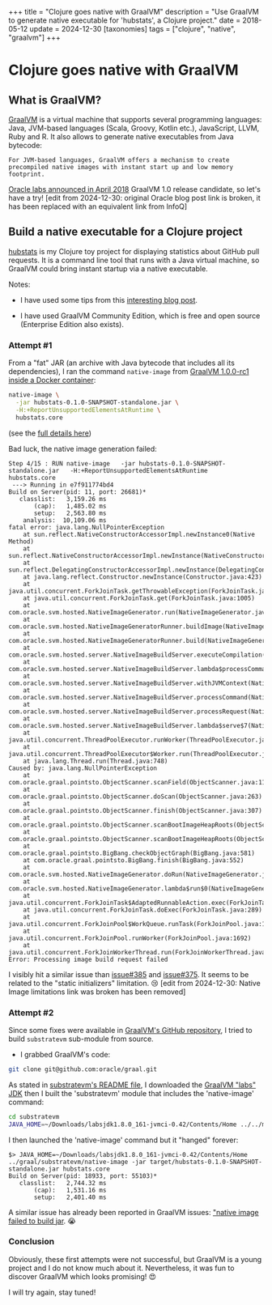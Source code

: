+++
title = "Clojure goes native with GraalVM"
description = "Use GraalVM to generate native executable for 'hubstats', a Clojure project."
date = 2018-05-12
update = 2024-12-30
[taxonomies]
tags = ["clojure", "native", "graalvm"]
+++
# Clojure goes native with GraalVM

## What is GraalVM?

[GraalVM](http://www.graalvm.org/) is a virtual machine that supports several programming languages: Java, JVM-based languages (Scala, Groovy, Kotlin etc.), JavaScript, LLVM, Ruby and R. It also allows to generate native executables from Java bytecode:
```
For JVM-based languages, GraalVM offers a mechanism to create precompiled native images with instant start up and low memory footprint.
```

[Oracle labs announced in April 2018](https://www.infoq.com/news/2018/04/oracle-graalvm-v1/) GraalVM 1.0 release candidate, so let's have a try!
[edit from 2024-12-30: original Oracle blog post link is broken, it has been replaced with an equivalent link from InfoQ]

## Build a native executable for a Clojure project

[hubstats](https://github.com/nicokosi/hubstats) is my Clojure toy project for displaying statistics about GitHub pull requests. It is a command line tool that runs with a Java virtual machine, so GraalVM could bring instant startup via a native executable.

Notes:

- I have used some tips from this [interesting blog post](https://www.innoq.com/en/blog/native-clojure-and-graalvm/
).

- I have used GraalVM Community Edition, which is free and open source (Enterprise Edition also exists).

### Attempt #1

From a "fat" JAR (an archive with Java bytecode that includes all its dependencies), I ran the command `native-image` from [GraalVM 1.0.0-rc1 inside a Docker container](https://github.com/Danny02/graalvm-docker):

```sh
native-image \
  -jar hubstats-0.1.0-SNAPSHOT-standalone.jar \
  -H:+ReportUnsupportedElementsAtRuntime \
  hubstats.core
```
(see the [full details here](https://github.com/nicokosi/hubstats/pull/12/files))

Bad luck, the native image generation failed:
```
Step 4/15 : RUN native-image   -jar hubstats-0.1.0-SNAPSHOT-standalone.jar   -H:+ReportUnsupportedElementsAtRuntime   hubstats.core
 ---> Running in e7f911774bd4
Build on Server(pid: 11, port: 26681)*
   classlist:   3,159.26 ms
       (cap):   1,485.02 ms
       setup:   2,563.80 ms
    analysis:  10,109.06 ms
fatal error: java.lang.NullPointerException
	at sun.reflect.NativeConstructorAccessorImpl.newInstance0(Native Method)
	at sun.reflect.NativeConstructorAccessorImpl.newInstance(NativeConstructorAccessorImpl.java:62)
	at sun.reflect.DelegatingConstructorAccessorImpl.newInstance(DelegatingConstructorAccessorImpl.java:45)
	at java.lang.reflect.Constructor.newInstance(Constructor.java:423)
	at java.util.concurrent.ForkJoinTask.getThrowableException(ForkJoinTask.java:598)
	at java.util.concurrent.ForkJoinTask.get(ForkJoinTask.java:1005)
	at com.oracle.svm.hosted.NativeImageGenerator.run(NativeImageGenerator.java:398)
	at com.oracle.svm.hosted.NativeImageGeneratorRunner.buildImage(NativeImageGeneratorRunner.java:240)
	at com.oracle.svm.hosted.NativeImageGeneratorRunner.build(NativeImageGeneratorRunner.java:337)
	at com.oracle.svm.hosted.server.NativeImageBuildServer.executeCompilation(NativeImageBuildServer.java:378)
	at com.oracle.svm.hosted.server.NativeImageBuildServer.lambda$processCommand$8(NativeImageBuildServer.java:315)
	at com.oracle.svm.hosted.server.NativeImageBuildServer.withJVMContext(NativeImageBuildServer.java:396)
	at com.oracle.svm.hosted.server.NativeImageBuildServer.processCommand(NativeImageBuildServer.java:312)
	at com.oracle.svm.hosted.server.NativeImageBuildServer.processRequest(NativeImageBuildServer.java:256)
	at com.oracle.svm.hosted.server.NativeImageBuildServer.lambda$serve$7(NativeImageBuildServer.java:216)
	at java.util.concurrent.ThreadPoolExecutor.runWorker(ThreadPoolExecutor.java:1149)
	at java.util.concurrent.ThreadPoolExecutor$Worker.run(ThreadPoolExecutor.java:624)
	at java.lang.Thread.run(Thread.java:748)
Caused by: java.lang.NullPointerException
	at com.oracle.graal.pointsto.ObjectScanner.scanField(ObjectScanner.java:113)
	at com.oracle.graal.pointsto.ObjectScanner.doScan(ObjectScanner.java:263)
	at com.oracle.graal.pointsto.ObjectScanner.finish(ObjectScanner.java:307)
	at com.oracle.graal.pointsto.ObjectScanner.scanBootImageHeapRoots(ObjectScanner.java:78)
	at com.oracle.graal.pointsto.ObjectScanner.scanBootImageHeapRoots(ObjectScanner.java:60)
	at com.oracle.graal.pointsto.BigBang.checkObjectGraph(BigBang.java:581)
	at com.oracle.graal.pointsto.BigBang.finish(BigBang.java:552)
	at com.oracle.svm.hosted.NativeImageGenerator.doRun(NativeImageGenerator.java:653)
	at com.oracle.svm.hosted.NativeImageGenerator.lambda$run$0(NativeImageGenerator.java:381)
	at java.util.concurrent.ForkJoinTask$AdaptedRunnableAction.exec(ForkJoinTask.java:1386)
	at java.util.concurrent.ForkJoinTask.doExec(ForkJoinTask.java:289)
	at java.util.concurrent.ForkJoinPool$WorkQueue.runTask(ForkJoinPool.java:1056)
	at java.util.concurrent.ForkJoinPool.runWorker(ForkJoinPool.java:1692)
	at java.util.concurrent.ForkJoinWorkerThread.run(ForkJoinWorkerThread.java:157)
Error: Processing image build request failed
```

I visibly hit a similar issue than [issue#385](https://github.com/oracle/graal/issues/385) and [issue#375](https://github.com/oracle/graal/issues/375). It seems to be related to the "static initializers" limitation. 😢
[edit from 2024-12-30: Native Image limitations link was broken has been removed]

### Attempt #2

Since some fixes were available in [GraalVM's GitHub repository](https://github.com/graalvm/), I tried to build `substratevm` sub-module from source.

- I grabbed GraalVM's code:
```sh
git clone git@github.com:oracle/graal.git
```
As stated in [substratevm's README file](https://github.com/oracle/graal/tree/master/substratevm), I downloaded the [GraalVM "labs" JDK](http://www.oracle.com/technetwork/oracle-labs/program-languages/downloads/index.html) then I built the 'substratevm' module that includes the 'native-image' command:
```sh
cd substratevm
JAVA_HOME=~/Downloads/labsjdk1.8.0_161-jvmci-0.42/Contents/Home ../../mx/mx build
```

I then launched the 'native-image' command but it "hanged" forever:
```
$> JAVA_HOME=~/Downloads/labsjdk1.8.0_161-jvmci-0.42/Contents/Home ../graal/substratevm/native-image -jar target/hubstats-0.1.0-SNAPSHOT-standalone.jar hubstats.core
Build on Server(pid: 18933, port: 55103)*
   classlist:   2,744.32 ms
       (cap):   1,531.16 ms
       setup:   2,401.40 ms
```
A similar issue has already been reported in GraalVM issues: ["native image failed to build jar](https://github.com/oracle/graal/issues/411). 😭


### Conclusion

Obviously, these first attempts were not successful, but GraalVM is a young project and I do not know much about it. Nevertheless, it was fun to discover GraalVM which looks promising! 😍

I will try again, stay tuned!
